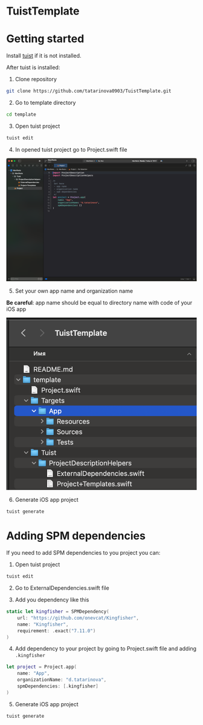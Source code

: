 # TuistTemplate

# Getting started

Install [tuist](https://tuist.io) if it is not installed.

After tuist is installed:

1. Clone repository

```bash
git clone https://github.com/tatarinova0903/TuistTemplate.git
```

2. Go to template directory

```bash
cd template
```

3. Open tuist project

```bash
tuist edit
```

4. In opened tuist project go to Project.swift file

![tuist_proj.png](img/tuist_proj.png)

5. Set your own app name and organization name

**Be careful**: app name should be equal to directory name with code of your iOS app 

![proj_structure.png](img/proj_structure.png)

6. Generate iOS app project

```bash
tuist generate
```

# Adding SPM dependencies

If you need to add SPM dependencies to you project you can:

1. Open tuist project

```bash
tuist edit
```

2. Go to ExternalDependencies.swift file

3. Add you dependency like this

```swift
static let kingfisher = SPMDependency(
    url: "https://github.com/onevcat/Kingfisher",
    name: "Kingfisher",
    requirement: .exact("7.11.0")
)
```

4. Add dependency to your project by going to Project.swift file and adding `.kingfisher`

```swift
let project = Project.app(
    name: "App",
    organizationName: "d.tatarinova",
    spmDependencies: [.kingfisher]
)
```

5. Generate iOS app project

```bash
tuist generate
```
